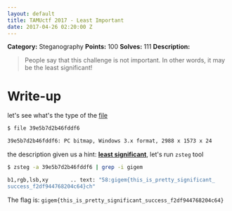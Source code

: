 ```yaml
---
layout: default
title: TAMUctf 2017 - Least Important
date: 2017-04-26 02:20:00 Z
---
```


**Category:** Steganography
**Points:** 100
**Solves:** 111
**Description:**

> People say that this challenge is not important. In other words, it may be the least significant!

# Write-up

let's see what's the type of the [file](https://github.com/dbaser/ctfs/blob/master/TAMUctf-2017/stego100-least_important/39e5b7d2b46fddf6)


```bash
$ file 39e5b7d2b46fddf6 

39e5b7d2b46fddf6: PC bitmap, Windows 3.x format, 2988 x 1573 x 24
```    

the description given us a hint: [**least significant**](https://en.wikipedia.org/wiki/Least_significant_bit), let's run `zsteg` tool

```bash
$ zsteg -a 39e5b7d2b46fddf6 | grep -i gigem

b1,rgb,lsb,xy       .. text: "58:gigem{this_is_pretty_significant_
success_f2df944768204c64}ch"

```    

The flag is: `gigem{this_is_pretty_significant_success_f2df944768204c64}`
